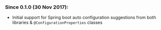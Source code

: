 ### Since 0.1.0 (30 Nov 2017):
  
  - Initial support for Spring boot auto configuration suggestions from both libraries & `@ConfigurationProperties` classes
